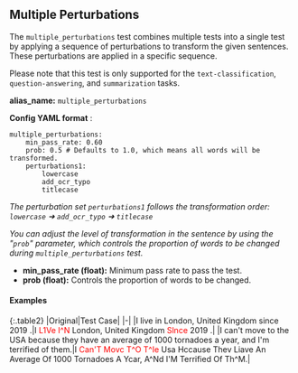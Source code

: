 
<div class="h3-box" markdown="1">

## Multiple Perturbations 

The `multiple_perturbations` test combines multiple tests into a single test by applying a sequence of perturbations to transform the given sentences. These perturbations are applied in a specific sequence.

Please note that this test is only supported for the `text-classification`, `question-answering`, and `summarization` tasks.

**alias_name:** `multiple_perturbations`

</div><div class="h3-box" markdown="1">

**Config YAML format** :
```
multiple_perturbations:
    min_pass_rate: 0.60
    prob: 0.5 # Defaults to 1.0, which means all words will be transformed.
    perturbations1:
        lowercase
        add_ocr_typo
        titlecase
```
<i class="fa fa-info-circle"></i>
<em>The perturbation set `perturbations1` follows the transformation order: `lowercase` ➜ `add_ocr_typo` ➜ `titlecase`</em>

<i class="fa fa-info-circle"></i>
<em>You can adjust the level of transformation in the sentence by using the "`prob`" parameter, which controls the proportion of words to be changed during `multiple_perturbations` test.</em>

- **min_pass_rate (float):** Minimum pass rate to pass the test.
- **prob (float):** Controls the proportion of words to be changed.

</div><div class="h3-box" markdown="1">

#### Examples

{:.table2}
|Original|Test Case|
|-|
|I live in London, United Kingdom since 2019 .|I <span style="color:red">L1Ve I^N</span> London, United Kingdom <span style="color:red">Slnce</span> 2019 .|
|I can't move to the USA because they have an average of 1000 tornadoes a year, and I'm terrified of them.|I <span style="color:red">Can'T Movc T^O T^Ie</span> Usa Hccause Thev Liave An Average Of 1000 Tornadoes A Ycar, A^Nd I'M Terrified Of Th^M.</span>|

</div>
